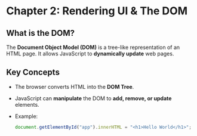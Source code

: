 # Chapter 2: Rendering UI & The DOM

## What is the DOM?

The **Document Object Model (DOM)** is a tree-like representation of an HTML page. It allows JavaScript to **dynamically update** web pages.

## Key Concepts

- The browser converts HTML into the **DOM Tree**.
- JavaScript can **manipulate** the DOM to **add, remove, or update** elements.
- Example:

  ```js
  document.getElementById("app").innerHTML = "<h1>Hello World</h1>";
  